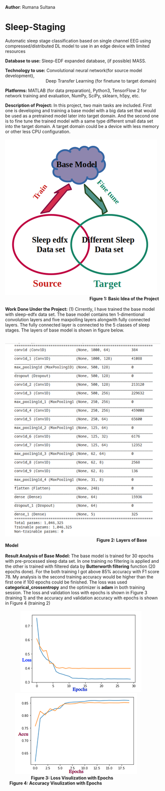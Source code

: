**Author**: Rumana Sultana
# Sleep-Staging
Automatic sleep stage classification based on single channel EEG using compressed/distributed DL model to use in an edge device with limited resources

**Database to use:** Sleep-EDF expanded database, (if possible) MASS.

**Technology to use:**  Convolutional neural network(for source model development), <br />
                        &emsp; &emsp; &emsp; &emsp; &emsp; &emsp;&emsp;&emsp;Deep Transfer Learning (for finetune to target domain) <br />

**Platforms:** MATLAB (for data preparation), Python3, TensorFlow 2 for network training and evaluation, NumPy, SciPy, sklearn, h5py, etc. 

**Description of Project:**  In this project, two main tasks are included. First one is developing and training a base model with a big data set that would be used as a pretrained model later into target domain. And the second one is to fine tune the trained model with a same type different small data set into the target domain. A target domain could be a device with less memory or other less CPU configuration. 
<br />
   &emsp;    &emsp;  &emsp;  &emsp;  &emsp;&emsp; &emsp;  &emsp;  &emsp;&emsp;  &emsp;  &emsp;<img src="work process.png">
<br />
&emsp;&emsp;&emsp;&emsp;&emsp;&emsp; &emsp;&emsp;&emsp;&emsp;&emsp;&emsp;&emsp;&emsp;&emsp;&emsp;&emsp; &emsp;&emsp;**Figure 1: Basic Idea of the Project** <br />
<br />
**Work Done Under the Project:**  (1) Cirrently, I have trained the base model with sleep-edfx data set. The base model contains ten 1-dimentional convolution layers and five maxpolling layers alongwith fully connected layers. The fully connected layer is connected to the 5 classes of sleep stages. The layers of base model is shown in figure below.<br />
<br />
&emsp;    &emsp;  &emsp;  &emsp;  &emsp;&emsp; &emsp;  &emsp;<img src="New model.png">
<br />
     &emsp;  &emsp;  &emsp;&emsp;  &emsp;  &emsp; &emsp;  &emsp; &emsp;  &emsp;  &emsp; &emsp; &emsp; &emsp; &emsp;  &emsp; &emsp;**Figure 2: Layers of Base Model**
<br /><br />
**Result Analysis of Base Model:** The base model is trained for 30 epochs with pre-processed sleep data set. In one training no filtering is applied and the other is trained with filtered data by **Butterworth filtering** function (20 epochs done). For the both training I got above 85% accuracy with F1 score 78. My analysis is the second training accuracy would be higher than the first one if 100 epochs could be finished. The loss was used **categorical_crossentropy** and the optimizer is **adam** in both training session. The loss and validation loss with epochs is shown in Figure 3 (training 1) and the accuracy and validation accuracy with epochs is shown in Figure 4 (training 2)
<br /><br />
&emsp;  &emsp;  &emsp;<img src="loss vs val_loss.png"> &emsp;  &emsp;  &emsp;&emsp; <img src="accuracy1.png"><br />
&emsp;&emsp;&emsp;&emsp;&emsp;&emsp;**Figure 3: Loss Visulization with Epochs** &emsp;&emsp;&emsp;&emsp;&emsp;&emsp; &emsp;&emsp; &emsp; &emsp;**Figure 4: Accuracy Visulization with Epochs**<br />
<br /><br />
